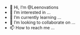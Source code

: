 - 👋 Hi, I’m @Leenovations
- 👀 I’m interested in ...
- 🌱 I’m currently learning ...
- 💞️ I’m looking to collaborate on ...
- 📫 How to reach me ...

<!---
Leenovations/Leenovations is a ✨ special ✨ repository because its `README.md` (this file) appears on your GitHub profile.
You can click the Preview link to take a look at your changes.
--->
